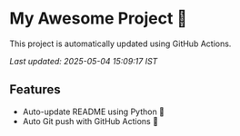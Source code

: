 # My Awesome Project 🚀

This project is automatically updated using GitHub Actions.

_Last updated: 2025-05-04 15:09:17 IST_

## Features
- Auto-update README using Python 🐍
- Auto Git push with GitHub Actions 🤖

